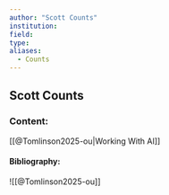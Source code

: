 ```yaml
---
author: "Scott Counts"
institution:
field:
type:
aliases:
  - Counts
---
```


## Scott Counts

### Content:
[[@Tomlinson2025-ou|Working With AI]]

#### Bibliography:

![[@Tomlinson2025-ou]]